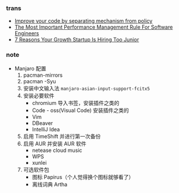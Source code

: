 ### trans
- [Improve your code by separating mechanism from policy](https://lambdaisland.com/blog/2022-03-10-mechanism-vs-policy)
- [The Most Important Performance Management Rule For Software Engineers](https://staysaasy.com/startups/2022/04/03/performance-management.html)
- [7 Reasons Your Growth Startup Is Hiring Too Junior](https://staysaasy.com/management/2020/09/11/Hiring-Too-Junior.html)

### note
- Manjaro 配置
    1. pacman-mirrors
    2. pacman -Syu
    3. 安装中文输入法 `manjaro-asian-input-support-fcitx5`
    4. 安装必要软件
        - chromium 导入书签，安装插件之类的
        - Code - oss(Visual Code) 安装插件之类的
        - Vim
        - DBeaver
        - IntelliJ Idea
    5. 启用 TimeShift 并进行第一次备份
    6. 启用 AUR 并安装 AUR 软件
        - netease cloud music
        - WPS
        - xunlei
    7. 可选软件包
        - 图标 Papirus（个人觉得换个图标就够看了）
        - 离线词典 Artha